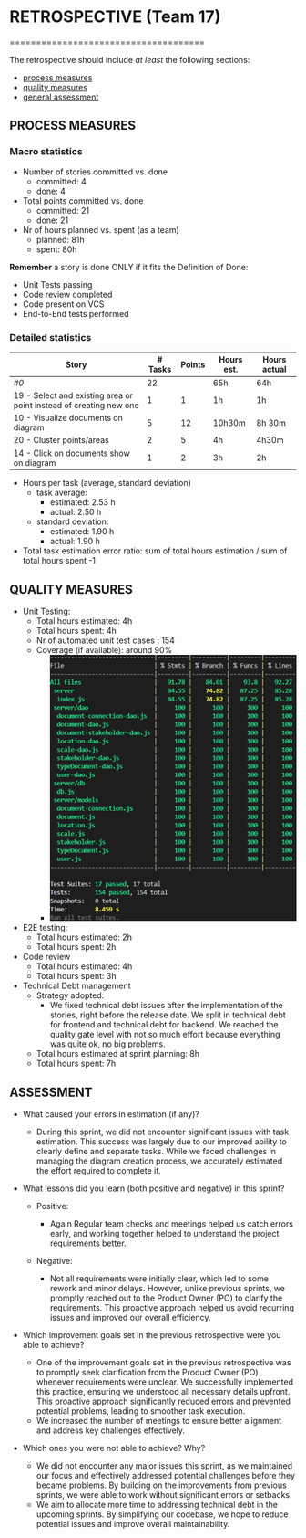 # RETROSPECTIVE (Team 17)
=====================================

The retrospective should include _at least_ the following
sections:

- [process measures](#process-measures)
- [quality measures](#quality-measures)
- [general assessment](#assessment)

## PROCESS MEASURES 


### Macro statistics

- Number of stories committed vs. done
  - committed: 4
  - done: 4
- Total points committed vs. done
  - committed: 21
  - done: 21
- Nr of hours planned vs. spent (as a team)
  - planned: 81h 
  - spent: 80h

**Remember**  a story is done ONLY if it fits the Definition of Done:
 
- Unit Tests passing
- Code review completed
- Code present on VCS
- End-to-End tests performed

### Detailed statistics

| Story  | # Tasks | Points | Hours est. | Hours actual |
|--------|---------|--------|------------|--------------|
| _#0_                                            | 22      |        | 65h    | 64h      |
| 19 - Select and existing area or point instead of creating new one     | 1       | 1      | 1h         | 1h           |
| 10 - Visualize documents on diagram                          |    5    | 12      | 10h30m         | 8h 30m       |
| 20 - Cluster points/areas                    | 2       | 5      | 4h        | 4h30m      |
| 14 - Click  on documents show on diagram          | 1      | 2      | 3h        | 2h      |

- Hours per task (average, standard deviation)
  - task average:
    - estimated: 2.53 h
    - actual: 2.50 h
  - standard deviation:
    - estimated: 1.90 h
    - actual: 1.90 h
- Total task estimation error ratio: sum of total hours estimation / sum of total hours spent -1

  
## QUALITY MEASURES 

- Unit Testing:
  - Total hours estimated: 4h
  - Total hours spent: 4h
  - Nr of automated unit test cases : 154 
  - Coverage (if available): around 90%
    - ![Coverage](../images/test_report/sprint3.png)
- E2E testing:
  - Total hours estimated: 2h
  - Total hours spent: 2h
- Code review 
  - Total hours estimated: 4h
  - Total hours spent: 3h
- Technical Debt management
  - Strategy adopted: 
    - We fixed technical debt issues after the implementation of the stories, right before the release date. We split in technical debt for frontend and technical debt for backend. We reached the quality gate level with not so much effort because everything was quite ok, no big problems.  
  - Total hours estimated at sprint planning: 8h
  - Total hours spent: 7h
  


## ASSESSMENT

- What caused your errors in estimation (if any)?

  - During this sprint, we did not encounter significant issues with task estimation. This success was largely due to our improved ability to clearly define and separate tasks. While we faced challenges in managing the diagram creation process, we accurately estimated the effort required to complete it.

- What lessons did you learn (both positive and negative) in this sprint?

  - Positive:

    - Again Regular team checks and meetings helped us catch errors early, and working together helped to understand the project requirements better.

  - Negative:

    - Not all requirements were initially clear, which led to some rework and minor delays. However, unlike previous sprints, we promptly reached out to the Product Owner (PO) to clarify the requirements. This proactive approach helped us avoid recurring issues and improved our overall efficiency.

- Which improvement goals set in the previous retrospective were you able to achieve?

  - One of the improvement goals set in the previous retrospective was to promptly seek clarification from the Product Owner (PO) whenever requirements were unclear. We successfully implemented this practice, ensuring we understood all necessary details upfront. This proactive approach significantly reduced errors and prevented potential problems, leading to smoother task execution.
  - We increased the number of meetings to ensure better alignment and address key challenges effectively.

- Which ones you were not able to achieve? Why?
  - We did not encounter any major issues this sprint, as we maintained our focus and effectively addressed potential challenges before they became problems. By building on the improvements from previous sprints, we were able to work without significant errors or setbacks.
  - We aim to allocate more time to addressing technical debt in the upcoming sprints. By simplifying our codebase, we hope to reduce potential issues and improve overall maintainability.
